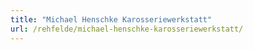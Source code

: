 ```yaml
---
title: "Michael Henschke Karosseriewerkstatt"
url: /rehfelde/michael-henschke-karosseriewerkstatt/
---
```

